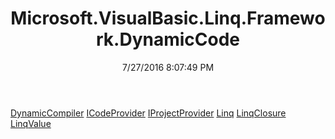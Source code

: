﻿---
title: Microsoft.VisualBasic.Linq.Framework.DynamicCode
date: 7/27/2016 8:07:49 PM
---

[DynamicCompiler](T-Microsoft.VisualBasic.Linq.Framework.DynamicCode.DynamicCompiler.html)
[ICodeProvider](T-Microsoft.VisualBasic.Linq.Framework.DynamicCode.ICodeProvider.html)
[IProjectProvider](T-Microsoft.VisualBasic.Linq.Framework.DynamicCode.IProjectProvider.html)
[Linq](T-Microsoft.VisualBasic.Linq.Framework.DynamicCode.Linq.html)
[LinqClosure](T-Microsoft.VisualBasic.Linq.Framework.DynamicCode.LinqClosure.html)
[LinqValue](T-Microsoft.VisualBasic.Linq.Framework.DynamicCode.LinqValue.html)
